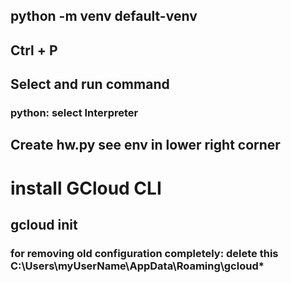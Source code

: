 ## python -m venv default-venv

## Ctrl + P 

## Select and run command
### python: select Interpreter

## Create hw.py see env in  lower right corner

# install GCloud CLI
##  gcloud init
### for removing old configuration completely: delete this C:\Users\myUserName\AppData\Roaming\gcloud\*


